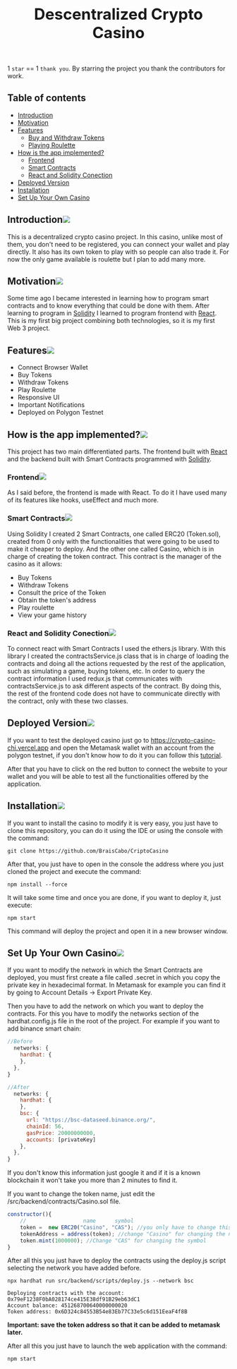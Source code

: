 <h1 align="center" style="display: block; font-size: 2.5em; font-weight: bold; margin-block-start: 1em; margin-block-end: 1em;">
  <br /><br /><strong>Descentralized Crypto Casino</strong>
</h1>

<br/>1 `star` == 1 `thank you`. By starring the project you thank the contributors for work.

## Table of contents

- [Introduction](#introduction)
- [Motivation](#motivation)
- [Features](#features)
    - [Buy and Withdraw Tokens](#buy)
    - [Playing Roulette](#smart-contracts)
- [How is the app implemented?](#how-is-the-app-implemented)
    - [Frontend](#frontend)
    - [Smart Contracts](#smart-contracts)
    - [React and Solidity Conection](#react-and-solidity-conection)
- [Deployed Version](#deployed-version)
- [Installation](#installation)
- [Set Up Your Own Casino](#set-up-your-own-casino)

## Introduction[![](./docs/img/pin.svg)](#introduction)

This is a decentralized crypto casino project. In this casino, unlike most of them, you don't need to be registered, you can connect your wallet and play directly. It also has its own token to play with so people can also trade it. For now the only game available is roulette but I plan to add many more.

## Motivation[![](./docs/img/pin.svg)](#motivation)

Some time ago I became interested in learning how to program smart contracts and to know everything that could be done with them. After learning to program in [Solidity](https://soliditylang.org) I learned to program frontend with [React](https://es.reactjs.org). This is my first big project combining both technologies, so it is my first Web 3 project.

## Features[![](./docs/img/pin.svg)](#features)

- Connect Browser Wallet
- Buy Tokens
- Withdraw Tokens
- Play Roulette
- Responsive UI
- Important Notifications
- Deployed on Polygon Testnet

## How is the app implemented?[![](./docs/img/pin.svg)](#how-is-the-app-implemented)

This project has two main differentiated parts. The frontend built with [React](https://es.reactjs.org) and the backend built with Smart Contracts programmed with [Solidity](https://soliditylang.org).

### Frontend[![](./docs/img/pin.svg)](#frontend)

As I said before, the frontend is made with React. To do it I have used many of its features like hooks, useEffect and much more.

### Smart Contracts[![](./docs/img/pin.svg)](#smart-contracts)

Using Solidity I created 2 Smart Contracts, one called ERC20 (Token.sol), created from 0 only with the functionalities that were going to be used to make it cheaper to deploy. And the other one called Casino, which is in charge of creating the token contract. This contract is the manager of the casino as it allows:

- Buy Tokens
- Withdraw Tokens
- Consult the price of the Token
- Obtain the token's address
- Play roulette
- View your game history

### React and Solidity Conection[![](./docs/img/pin.svg)](#react-and-solidity-conection)

To connect react with Smart Contracts I used the ethers.js library. With this library I created the contractsService.js class that is in charge of loading the contracts and doing all the actions requested by the rest of the application, such as simulating a game, buying tokens, etc. In order to query the contract information I used redux.js that communicates with contractsService.js to ask different aspects of the contract. By doing this, the rest of the frontend code does not have to communicate directly with the contract, only with these two classes.

## Deployed Version[![](./docs/img/pin.svg)](#deployed-version)

If you want to test the deployed casino just go to https://crypto-casino-chi.vercel.app and open the Metamask wallet with an account from the polygon testnet, if you don't know how to do it you can follow this [tutorial](https://docs.unstoppabledomains.com/manage-domains/guides/add-polygon-to-metamask/).

After that you have to click on the red button to connect the website to your wallet and you will be able to test all the functionalities offered by the application.

## Installation[![](./docs/img/pin.svg)](#installation)

If you want to install the casino to modify it is very easy, you just have to clone this repository, you can do it using the IDE or using the console with the command:

```shell
git clone https://github.com/BraisCabo/CriptoCasino
```

After that, you just have to open in the console the address where you just cloned the project and execute the command:

```shell
npm install --force
```

It will take some time and once you are done, if you want to deploy it, just execute:

```shell
npm start
```

This command will deploy the project and open it in a new browser window.

## Set Up Your Own Casino[![](./docs/img/pin.svg)](#set-up-your-own-casino)

If you want to modify the network in which the Smart Contracts are deployed, you must first create a file called .secret in which you copy the private key in hexadecimal format. In Metamask for example you can find it by going to Account Details -> Export Private Key.

Then you have to add the network on which you want to deploy the contracts. For this you have to modify the networks section of the hardhat.config.js file in the root of the project. For example if you want to add binance smart chain:

``` javascript
//Before
  networks: {
    hardhat: {
    },
  },
}

//After
  networks: {
    hardhat: {
    },
    bsc: {
      url: "https://bsc-dataseed.binance.org/",
      chainId: 56,
      gasPrice: 20000000000,
      accounts: [privateKey]
    },
  },
}
```

If you don't know this information just google it and if it is a known blockchain it won't take you more than 2 minutes to find it.

If you want to change the token name, just edit the /src/backend/contracts/Casino.sol file.

```javascript
constructor(){
    //                  name      symbol
    token =  new ERC20("Casino", "CAS"); //you only have to change this values
    tokenAddress = address(token); //change "Casino" for changing the name
    token.mint(1000000); //Change "CAS" for changing the symbol
}
```

After all this you just have to deploy the contracts using the deploy.js script selecting the network you have added before.

```shell
npx hardhat run src/backend/scripts/deploy.js --network bsc

Deploying contracts with the account: 0x79eF1238F0bA028174ce415E38df91B29eb63dC1
Account balance: 451268700640000000020
Token address: 0x6D324c84553B54e83Eb77C33e5c6d151EeaF4f8B
```

<strong> Important: save the token address so that it can be added to metamask later. </strong>

After all this you just have to launch the web application with the command:

```shell
npm start
```
